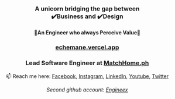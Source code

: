 <h3 align="center">
  A unicorn bridging the gap between <br/> ✔️Business and ✔️Design
</h3>

<h4 align="center">
🌟An Engineer who always Perceive Value🌟
<br/>
</h4>

<div align="center">

### [echemane.vercel.app](https://echemane.vercel.app/)
  
### Lead Software Engineer at [MatchHome.ph](https://www.matchhome.ph/)

📫 Reach me here: [Facebook](https://www.facebook.com/e.echemane/), [Instagram](https://www.instagram.com/ericechemane/), [LinkedIn](https://www.linkedin.com/in/echemane/), [Youtube](https://www.youtube.com/@ericechemane3335), [Twitter](https://twitter.com/ericechemane)

*Second github account: [Engineex](https://github.com/engineex/)*

</div>
